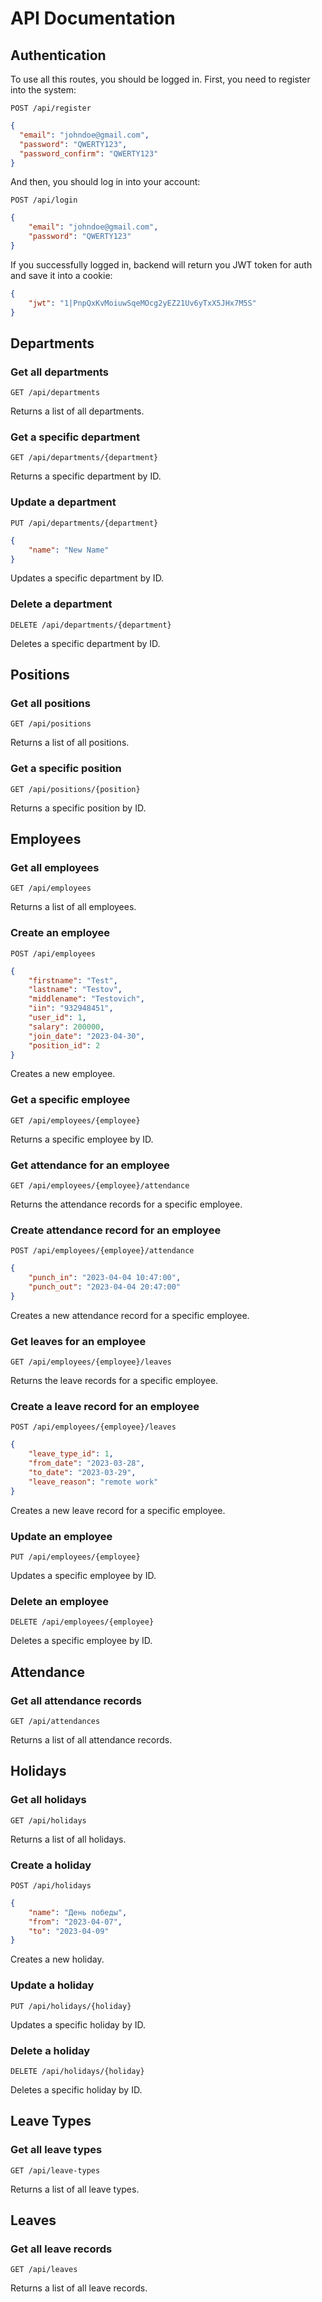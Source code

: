 # API Documentation

## Authentication

To use all this routes, you should be logged in. First, you need to register into the system:

```
POST /api/register
```
```json
{
  "email": "johndoe@gmail.com",
  "password": "QWERTY123",
  "password_confirm": "QWERTY123"
}
```

And then, you should log in into your account:

```
POST /api/login
```
```json
{
    "email": "johndoe@gmail.com",
    "password": "QWERTY123"
}
```

If you successfully logged in, backend will return you JWT token for auth and save it into a cookie:
```json
{
    "jwt": "1|PnpQxKvMoiuwSqeMOcg2yEZ21Uv6yTxX5JHx7M5S"
}
```
## Departments

### Get all departments
```
GET /api/departments
```

Returns a list of all departments.

### Get a specific department
```
GET /api/departments/{department}
```

Returns a specific department by ID.

### Update a department
```
PUT /api/departments/{department}
```
```json
{
    "name": "New Name"
}
```

Updates a specific department by ID.

### Delete a department
```
DELETE /api/departments/{department}
```

Deletes a specific department by ID.

## Positions

### Get all positions
```
GET /api/positions
```

Returns a list of all positions.

### Get a specific position
```
GET /api/positions/{position}
```

Returns a specific position by ID.

## Employees

### Get all employees
```
GET /api/employees
```

Returns a list of all employees.

### Create an employee
```
POST /api/employees
```
```json
{
    "firstname": "Test",
    "lastname": "Testov",
    "middlename": "Testovich",
    "iin": "932948451",
    "user_id": 1,
    "salary": 200000,
    "join_date": "2023-04-30",
    "position_id": 2
}
```

Creates a new employee.

### Get a specific employee
```
GET /api/employees/{employee}
```

Returns a specific employee by ID.

### Get attendance for an employee
```
GET /api/employees/{employee}/attendance
```

Returns the attendance records for a specific employee.

### Create attendance record for an employee
```
POST /api/employees/{employee}/attendance
```
```json
{
    "punch_in": "2023-04-04 10:47:00",
    "punch_out": "2023-04-04 20:47:00"
}
```

Creates a new attendance record for a specific employee.

### Get leaves for an employee
```
GET /api/employees/{employee}/leaves
```

Returns the leave records for a specific employee.

### Create a leave record for an employee
```
POST /api/employees/{employee}/leaves
```
```json
{
    "leave_type_id": 1,
    "from_date": "2023-03-28",
    "to_date": "2023-03-29",
    "leave_reason": "remote work"
}
```

Creates a new leave record for a specific employee.

### Update an employee
```
PUT /api/employees/{employee}
```

Updates a specific employee by ID.

### Delete an employee
```
DELETE /api/employees/{employee}
```

Deletes a specific employee by ID.

## Attendance

### Get all attendance records
```
GET /api/attendances
```

Returns a list of all attendance records.

## Holidays

### Get all holidays
```
GET /api/holidays
```

Returns a list of all holidays.

### Create a holiday
```
POST /api/holidays
```
```json
{
    "name": "День победы",
    "from": "2023-04-07",
    "to": "2023-04-09"
}
```

Creates a new holiday.

### Update a holiday
```
PUT /api/holidays/{holiday}
```

Updates a specific holiday by ID.

### Delete a holiday
```
DELETE /api/holidays/{holiday}
```

Deletes a specific holiday by ID.

## Leave Types

### Get all leave types
```
GET /api/leave-types
```

Returns a list of all leave types.

## Leaves

### Get all leave records
```
GET /api/leaves
```

Returns a list of all leave records.
